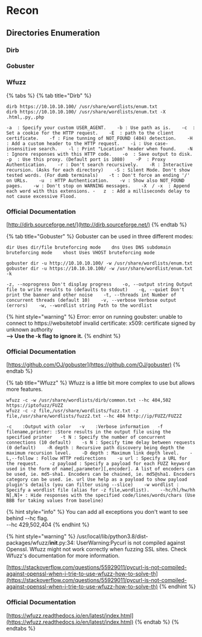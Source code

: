 # Recon

## Directories Enumeration

### Dirb

### Gobuster

### Wfuzz

{% tabs %}
{% tab title="Dirb" %}
```text
dirb https://10.10.10.100/ /usr/share/wordlists/enum.txt
dirb https://10.10.10.100/ /usr/share/wordlists/enum.txt -X .html,.py,.php
```

`-a  : Specify your custom USER_AGENT.   
-b : Use path as is.   
-c  : Set a cookie for the HTTP request.   
-E  : path to the client certificate.   
-f : Fine tunning of NOT_FOUND (404) detection.   
-H  : Add a custom header to the HTTP request.   
-i : Use case-insensitive search.   
-l : Print "Location" header when found.   
-N : Ignore responses with this HTTP code.   
-o  : Save output to disk.   
-p  : Use this proxy. (Default port is 1080)   
-P  : Proxy Authentication.   
-r : Don't search recursively.   
-R : Interactive recursion. (Asks for each directory)   
-S : Silent Mode. Don't show tested words. (For dumb terminals)   
-t : Don't force an ending '/' on URLs.   
-u  : HTTP Authentication.   
-v : Show also NOT_FOUND pages.   
-w : Don't stop on WARNING messages.   
-X  / -x  : Append each word with this extensions. -  
z  : Add a milliseconds delay to not cause excessive Flood.`

### Official Documentation

[http://dirb.sourceforge.net/](http://dirb.sourceforge.net/)
{% endtab %}

{% tab title="Gobuster" %}
Gobuster can be used in three different modes:

`dir Uses dir/file bruteforcing mode   
dns Uses DNS subdomain bruteforcing mode   
vhost Uses VHOST bruteforcing mode`

```text
gobuster dir -u http://10.10.10.100/ -w /usr/share/wordlists/enum.txt
gobuster dir -u https://10.10.10.100/ -w /usr/share/wordlist/enum.txt -k
```

`-z, --noprogress Don't display progress   
-o, --output string Output file to write results to (defaults to stdout)   
-q, --quiet Don't print the banner and other noise   
-t, --threads int Number of concurrent threads (default 10)   
-v, --verbose Verbose output (errors)   
-w, --wordlist string Path to the wordlist`

{% hint style="warning" %}
Error: error on running goubster: unable to connect to https://websitetobf invalid certificate: x509: certificate signed by unknown authority  
**--&gt; Use the -k flag to ignore it.**
{% endhint %}

### Official Documentation

[https://github.com/OJ/gobuster](https://github.com/OJ/gobuster)
{% endtab %}

{% tab title="Wfuzz" %}
Wfuzz is a little bit more complex to use but allows more features.

```text
wfuzz -c -w /usr/share/wordlists/dirb/common.txt --hc 404,502 https://iptofuzz/FUZZ
wfuzz -c -z file,/usr/share/wordlists/fuzz.txt -z file,/usr/share/wordlists/fuzz2.txt --hc 404 http://ip/FUZZ/FUZ2Z
```

`-c    :Output with color  
-v    :Verbose information  
-f filename,printer: :Store results in the output file using the specified printer  
-t N : Specify the number of concurrent connections (10 default)   
-s N : Specify time delay between requests (0 default)   
-R depth : Recursive path discovery being depth the maximum recursion level.   
-D depth : Maximum link depth level.   
-L,--follow : Follow HTTP redirections   
-u url : Specify a URL for the request.   
-z payload : Specify a payload for each FUZZ keyword used in the form of name[,parameter][,encoder]. A list of encoders can be used, ie. md5-sha1. Encoders can be chained, ie. md5@sha1. Encoders category can be used. ie. url Use help as a payload to show payload plugin's details (you can filter using --slice)   
-w wordlist : Specify a wordlist file (alias for -z file,wordlist).   
--hc/hl/hw/hh N[,N]+ : Hide responses with the specified code/lines/words/chars (Use BBB for taking values from baseline)`

{% hint style="info" %}
You can add all exceptions you don't want to see behind --hc flag.  
--hc 429,502,404
{% endhint %}

{% hint style="warning" %}
/usr/local/lib/python3.8/dist-packages/wfuzz/**init**.py:34: UserWarning:Pycurl is not compiled against Openssl. Wfuzz might not work correctly when fuzzing SSL sites. Check Wfuzz's documentation for more information.

[https://stackoverflow.com/questions/55929011/pycurl-is-not-compiled-against-openssl-when-i-trie-to-use-wfuzz-how-to-solve-th](https://stackoverflow.com/questions/55929011/pycurl-is-not-compiled-against-openssl-when-i-trie-to-use-wfuzz-how-to-solve-th)
{% endhint %}

### Official Documentation

[https://wfuzz.readthedocs.io/en/latest/index.html](https://wfuzz.readthedocs.io/en/latest/index.html)
{% endtab %}
{% endtabs %}























